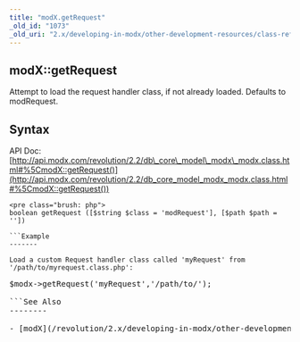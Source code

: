 ```yaml
---
title: "modX.getRequest"
_old_id: "1073"
_old_uri: "2.x/developing-in-modx/other-development-resources/class-reference/modx/modx.getrequest"
---
```


modX::getRequest
----------------

Attempt to load the request handler class, if not already loaded. Defaults to modRequest.

Syntax
------

API Doc: [http://api.modx.com/revolution/2.2/db\_core\_model\_modx\_modx.class.html#%5CmodX::getRequest()](http://api.modx.com/revolution/2.2/db_core_model_modx_modx.class.html#%5CmodX::getRequest())

```
<pre class="brush: php">
boolean getRequest ([$string $class = 'modRequest'], [$path $path = ''])

```Example
-------

Load a custom Request handler class called 'myRequest' from '/path/to/myrequest.class.php':

```
<pre class="brush: php">
$modx->getRequest('myRequest','/path/to/');

```See Also
--------

- [modX](/revolution/2.x/developing-in-modx/other-development-resources/class-reference/modx "modX")